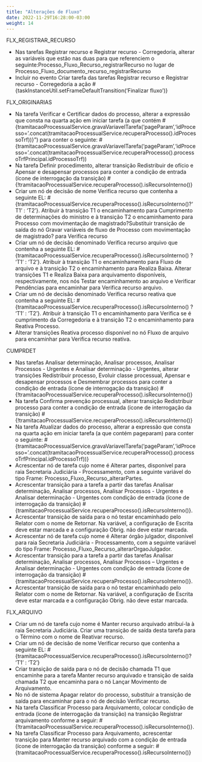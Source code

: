 ```yaml
---
title: "Alterações de Fluxo"
date: 2022-11-29T16:28:00-03:00
weight: 14
---
```


FLX_REGISTRAR_RECURSO 
+ Nas tarefas Registrar recurso e Registrar recurso - Corregedoria, alterar as variáveis que estão nas duas para que referenciem o seguinte:Processo_Fluxo_Recurso_registrarRecurso no lugar de Processo_Fluxo_documento_recurso_registrarRecurso
+ Incluir no evento Criar tarefa das tarefas Registrar recurso e Registrar recurso - Corregedoria a ação #{taskInstanceUtil.setFrameDefaultTransition(‘Finalizar fluxo’)}

FLX_ORIGINARIAS
+ Na tarefa Verificar e Certificar dados do processo, alterar a expressão que consta na quarta ação em iniciar tarefa (a que contém #{tramitacaoProcessualService.gravaVariavelTarefa(‘pageParam’,‘idProcesso=’.concat(tramitacaoProcessualService.recuperaProcesso().idProcessoTrf))}”) para conter o seguinte: #{tramitacaoProcessualService.gravaVariavelTarefa(‘pageParam’,‘idProcesso=’.concat(tramitacaoProcessualService.recuperaProcesso().processoTrfPrincipal.idProcessoTrf))
+ Na tarefa Definir procedimento, alterar transição Redistribuir de ofício e Apensar e desapensar processos para conter a condição de entrada (ícone de interrogação da transição) #{!tramitacaoProcessualService.recuperaProcesso().isRecursoInterno()}
+ Criar um nó de decisão de nome Verifica recurso que contenha a seguinte EL: #{tramitacaoProcessualService.recuperaProcesso().isRecursoInterno()?‘T1’ : ‘T2’}. Atribuir à transição T1 o encaminhamento para Cumprimento de determinações do ministro e à transição T2 o encaminhamento para Processo com movimentação de magistrado?Substituir transição de saída do nó Gravar variáveis de fluxo de Processo com movimentação de magistrado? para Verifica recurso 
+ Criar um nó de decisão denominado Verifica recurso arquivo que contenha a seguinte EL: #{tramitacaoProcessualService.recuperaProcesso().isRecursoInterno() ? ‘T1’ : ‘T2’}. Atribuir à transição T1 o encaminhamento para Fluxo de arquivo e à transição T2 o encaminhamento para Realiza Baixa. Alterar transições T1 e Realiza Baixa para arquivamento disponíveis, respectivamente, nos nós Testar encaminhamento ao arquivo e Verificar Pendências para encaminhar para Verifica recurso arquivo.
+ Criar um nó de decisão denominado Verifica recurso reativa que contenha a seguinte EL: #{tramitacaoProcessualService.recuperaProcesso().isRecursoInterno() ? ‘T1’ : ‘T2’}. Atribuir à transição T1 o encaminhamento para Verifica se é cumprimento da Corregedoria e à transição T2 o encaminhamento para Reativa Processo.
+ Alterar transições Reativa processo disponível no nó Fluxo de arquivo para encaminhar para Verifica recurso reativa.

CUMPRDET
+ Nas tarefas Analisar determinação, Analisar processos, Analisar Processos - Urgentes e Analisar determinação - Urgentes, alterar transições Redistribuir processo, Evoluir classe processual, Apensar e desapensar processos e Desmembrar processos para conter a condição de entrada (ícone de interrogação da transição) #{!tramitacaoProcessualService.recuperaProcesso().isRecursoInterno()}
+ Na tarefa Confirma prevenção processual, alterar transição Redistribuir processo para conter a condição de entrada (ícone de interrogação da transição) #{!tramitacaoProcessualService.recuperaProcesso().isRecursoInterno()}
+ Na tarefa Atualizar dados do processo, alterar a expressão que consta na quarta ação em iniciar tarefa (a que contém pageparam) para conter o seguinte: #{tramitacaoProcessualService.gravaVariavelTarefa(‘pageParam’,‘idProcesso=’.concat(tramitacaoProcessualService.recuperaProcesso().processoTrfPrincipal.idProcessoTrf))}
+ Acrescentar nó de tarefa cujo nome é Alterar partes, disponível para raia Secretaria Judiciária - Processamento, com a seguinte variável do tipo Frame: Processo_Fluxo_Recurso_alterarPartes.
+ Acrescentar transição para a tarefa a partir das tarefas Analisar determinação, Analisar processos, Analisar Processos - Urgentes e Analisar determinação - Urgentes com condição de entrada (ícone de interrogação da transição) #{tramitacaoProcessualService.recuperaProcesso().isRecursoInterno()}.
+ Acrescentar transição de saída para o nó testar encaminhado pelo Relator com o nome de Retornar. Na variável, a configuração de Escrita deve estar marcada e a configuração Obrig. não deve estar marcada.
+ Acrescentar nó de tarefa cujo nome é Alterar órgão julgador, disponível para raia Secretaria Judiciária - Processamento, com a seguinte variável do tipo Frame: Processo_Fluxo_Recurso_alterarOrgaoJulgador.
+ Acrescentar transição para a tarefa a partir das tarefas Analisar determinação, Analisar processos, Analisar Processos – Urgentes e Analisar determinação - Urgentes com condição de entrada (ícone de interrogação da transição) #{tramitacaoProcessualService.recuperaProcesso().isRecursoInterno()}.
+ Acrescentar transição de saída para o nó testar encaminhado pelo Relator com o nome de Retornar. Na variável, a configuração de Escrita deve estar marcada e a configuração Obrig. não deve estar marcada.

FLX_ARQUIVO
+ Criar um nó de tarefa cujo nome é Manter recurso arquivado atribuí-la à raia Secretaria Judiciária. Criar uma transição de saída desta tarefa para o Término com o nome de Reativar recurso.
+ Criar um nó de decisão de nome Verificar recurso que contenha a seguinte EL: #{tramitacaoProcessualService.recuperaProcesso().isRecursoInterno()? ‘T1’ : ‘T2’}
+ Criar transição de saída para o nó de decisão chamada T1 que encaminhe para a tarefa Manter recurso arquivado e transição de saída chamada T2 que encaminha para o nó Lançar Movimento de Arquivamento.
+ No nó de sistema Apagar relator do processo, substituir a transição de saída para encaminhar para o nó de decisão Verificar recurso.
+ Na tarefa Classificar Processo para Arquivamento, colocar condição de entrada (ícone de interrogação da transição) na transição Registrar arquivamento conforme a seguir: #{!tramitacaoProcessualService.recuperaProcesso().isRecursoInterno()}.
+ Na tarefa Classificar Processo para Arquivamento, acrescentar transição para Manter recurso arquivado com a condição de entrada (ícone de interrogação da transição) conforme a seguir: #{tramitacaoProcessualService.recuperaProcesso().isRecursoInterno()}

